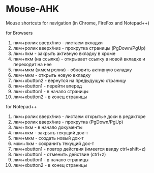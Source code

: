 # Mouse-AHK

Mouse shortcuts for navigation (in Chrome, FireFox and Notepad++)

for Browsers
1) пкм+ролик вверх/низ - листаем вкладки
2) лкм+ролик вверх/низ - прокрутка страницы (PgDown/PgUp)
3) лкм+пкм - закрыть активную вкладку в хроме
4) пкм+лкм (на ссылке) - открывает ссылку в новой вкладке и переходит на нее
5) пкм+мкм (жмем ролик) - обновить активную вкладку
6) лкм+мкм - открыть новую вкладку
7) пкм+xbutton2 - вернутся на предыдущую страницу
8) пкм+xbutton1 - перейти вперед
9) лкм+xbutton1 - в начало страницы
10) лкм+xbutton2 - в конец страницы

for Notepad++
1) пкм+ролик вверх/низ - листаем открытые доки в редакторе
2) лкм+ролик вверх/низ - прокрутка (PgDown/PgUp)
3) лкм+пкм - в начало документы
4) пкм+лкм - закрыть текущий док-т
5) пкм+мкм - создать новый док-т
6) мкм+пкм - сохранить текущий док-т
7) пкм+xbutton1 - повтор действия (имеется ввиду ctrl+shift+z)
8) пкм+xbutton1 - отменить действие (ctrl+z)
9) лкм+xbutton1 - в начало страницы
10) лкм+xbutton2 - в конец страницы
